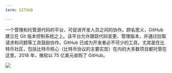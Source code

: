 ```yaml
---
term: GITHUB

---
```

一个管理和托管源代码的平台，可促进开发人员之间的协作。顾名思义，GitHub 建立在 Git 版本控制系统之上。该平台允许跟踪代码变更、管理版本，并通过拉取请求和问题等工具鼓励协作。GitHub 已成为开发者必不可少的工具，尤其是在比特币社区，包括比特币核心（比特币协议的主要实现）在内的大多数项目都托管在这里。2018 年，微软以 75 亿美元收购了 GitHub。

![](../../dictionnaire/assets/46.webp)